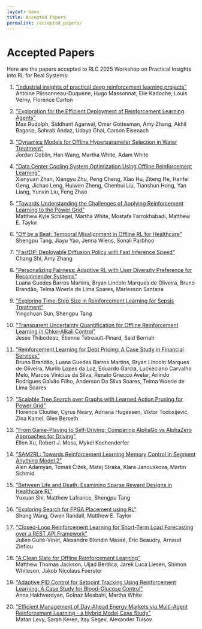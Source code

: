 ```yaml
---
layout: base
title: Accepted Papers
permalink: /accepted_papers/
---
```


# Accepted Papers

Here are the papers accepted to RLC 2025 Workshop on Practical Insights into RL for Real Systems:

1. ["Industrial insights of practical deep reinforcement learning projects"](https://openreview.net/forum?id=iSrFjVm6A3)  
   Antoine Plissonneau-Duquène, Hugo Massonnat, Elie Kadoche, Louis Verny, Florence Carton

2. ["Exploration for the Efficient Deployment of Reinforcement Learning Agents"](https://openreview.net/forum?id=8wgktKxkdy)  
   Max Rudolph, Siddhant Agarwal, Omer Gottesman, Amy Zhang, Akhil Bagaria, Sohrab Andaz, Udaya Ghai, Carson Eisenach

3. ["Dynamics Models for Offline Hyperparameter Selection in Water Treatment"](https://openreview.net/forum?id=3RvX1B4H65)  
   Jordan Coblin, Han Wang, Martha White, Adam White

4. ["Data Center Cooling System Optimization Using Offline Reinforcement Learning"](https://openreview.net/forum?id=NZZjTO177Z)  
   Xianyuan Zhan, Xiangyu Zhu, Peng Cheng, Xiao Hu, Ziteng He, Hanfei Geng, Jichao Leng, Huiwen Zheng, Chenhui Liu, Tianshun Hong, Yan Liang, Yunxin Liu, Feng Zhao

5. ["Towards Understanding the Challenges of Applying Reinforcement Learning to the Power Grid"](https://openreview.net/forum?id=VnoIY8IKUU)  
   Matthew Kyle Schlegel, Martha White, Mostafa Farrokhabadi, Matthew E. Taylor

6. ["Off by a Beat: Temporal Misalignment in Offline RL for Healthcare"](https://openreview.net/forum?id=yRMY2a1rjR)  
   Shengpu Tang, Jiayu Yao, Jenna Wiens, Sonali Parbhoo

7. ["FastDP: Deployable Diffusion Policy with Fast Inference Speed"](https://openreview.net/forum?id=844o68yBS4)  
   Chang Shi, Amy Zhang

8. ["Personalizing Fairness: Adaptive RL with User Diversity Preference for Recommender Systems"](https://openreview.net/forum?id=p9ACyszcwf)  
   Luana Guedes Barros Martins, Bryan Lincoln Marques de Oliveira, Bruno Brandão, Telma Woerle de Lima Soares, Marlesson Santana

9. ["Exploring Time-Step Size in Reinforcement Learning for Sepsis Treatment"](https://openreview.net/forum?id=swaYG5XI6G)  
   Yingchuan Sun, Shengpu Tang

10. ["Transparent Uncertainty Quantification for Offline Reinforcement Learning in Chlor-Alkali Control"](https://openreview.net/forum?id=qjFcxWNVK3)  
    Jesse Thibodeau, Étienne Tétreault-Pinard, Said Berriah

11. ["Reinforcement Learning for Debt Pricing: A Case Study in Financial Services"](https://openreview.net/forum?id=1cfG46owm8)  
    Bruno Brandão, Luana Guedes Barros Martins, Bryan Lincoln Marques de Oliveira, Murilo Lopes da Luz, Eduardo Garcia, Luckeciano Carvalho Melo, Marcos Vinicius da Silva, Renato Gnecco Avelar, Arlindo Rodrigues Galvão Filho, Anderson Da Silva Soares, Telma Woerle de Lima Soares

12. ["Scalable Tree Search over Graphs with Learned Action Pruning for Power Grid"](https://openreview.net/forum?id=SaY2IgSsDK)  
    Florence Cloutier, Cyrus Neary, Adriana Hugessen, Viktor Todosijević, Zina Kamel, Glen Berseth

13. ["From Game-Playing to Self-Driving: Comparing AlphaGo vs AlphaZero Approaches for Driving"](https://openreview.net/forum?id=VvwlMIj4x2)  
    Ellen Xu, Robert J. Moss, Mykel Kochenderfer

14. ["SAM2RL: Towards Reinforcement Learning Memory Control in Segment Anything Model 2"](https://openreview.net/forum?id=nikfkVtih1)  
    Alen Adamyan, Tomáš Čížek, Matej Straka, Klara Janouskova, Martin Schmid

15. ["Between Life and Death: Examining Sparse Reward Designs in Healthcare RL"](https://openreview.net/forum?id=B8TLToCmfi)  
    Yuxuan Shi, Matthew Lafrance, Shengpu Tang

16. ["Exploring Search for FPGA Placement using RL"](https://openreview.net/forum?id=nvge2HodpL)  
    Shang Wang, Owen Randall, Matthew E. Taylor

17. ["Closed-Loop Reinforcement Learning for Short-Term Load Forecasting over a REST API Framework"](https://openreview.net/forum?id=VgktJVPpHj)  
    Julien Guité-Vinet, Alexandre Blondin Massé, Éric Beaudry, Arnaud Zinflou

18. ["A Clean Slate for Offline Reinforcement Learning"](https://openreview.net/forum?id=5fhR3mlDF3)  
    Matthew Thomas Jackson, Uljad Berdica, Jarek Luca Liesen, Shimon Whiteson, Jakob Nicolaus Foerster

19. ["Adaptive PID Control for Setpoint Tracking Using Reinforcement Learning: A Case Study for Blood-Glucose Control"](https://openreview.net/forum?id=RzhCmF5oI0)  
    Anna Hakhverdyan, Golnaz Mesbahi, Martha White

20. ["Efficient Management of Day-Ahead Energy Markets via Multi-Agent Reinforcement Learning - a Hybrid Model Case Study"](https://openreview.net/forum?id=J6I4g7wkE9)  
    Matan Levy, Sarah Keren, Itay Segev, Alexander Tuisov